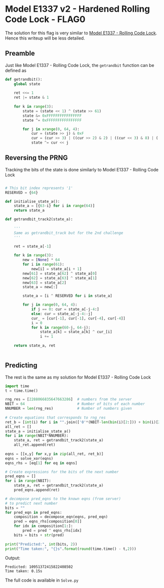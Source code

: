 # Model E1337 v2 - Hardened Rolling Code Lock - FLAG0

The solution for this flag is very similar to [Model E1337 - Rolling Code Lock](https://github.com/JuliaPoo/Hacker101-CTF/blob/master/Model%20E1337%20-%20Rolling%20Code%20Lock/README.md). Hence this writeup will be less detailed.

## Preamble

Just like Model E1337 - Rolling Code Lock, the ```getrandbit``` function can be defined as

```python
def getrandbit():
    global state
    
    ret <<= 1
    ret |= state & 1
    
    for k in range(3):
        state = (state << 1) ^ (state >> 61)
        state &= 0xFFFFFFFFFFFFFFFF
        state ^= 0xFFFFFFFFFFFFFFFF

        for j in xrange(0, 64, 4):
            cur = (state >> j) & 0xF
            cur = (cur >> 3) | ((cur >> 2) & 2) | ((cur << 3) & 8) | ((cur << 2) & 4)
            state ^= cur << j
```

## Reversing the PRNG

Tracking the bits of the state is done similarly to Model E1337 - Rolling Code Lock

```python

# This bit index represents '1'
RESERVED = {64}

def initialise_state_a():
    state_a = [{63-i} for i in range(64)]
    return state_a

def getrandbit_track2(state_a):
    
    '''
    Same as getrandbit_track but for the 2nd challenge
    '''
    
    ret = state_a[-1]

    for k in range(3):
        new = [None] * 64
        for i in range(61):
            new[i] = state_a[i + 1]
        new[61] = state_a[62] ^ state_a[0]
        new[62] = state_a[63] ^ state_a[1]
        new[63] = state_a[2]
        state_a = new[:]

        state_a = [i ^ RESERVED for i in state_a]

        for j in range(0, 64, 4):
            if j == 0: cur = state_a[-j-4:]
            else: cur = state_a[-j-4:-j]
            cur_ = [cur[-1], cur[-1], cur[-4], cur[-4]]
            i = 0
            for k in range(60-j, 64-j):
                state_a[k] = state_a[k] ^ cur_[i]
                i += 1
    
    return state_a, ret
    
```

## Predicting

The rest is the same as my solution for Model E1337 - Rolling Code Lock

```python
import time
t = time.time()

rng_res = [2288066835647663286]  # numbers from the server
NBIT = 64                        # Number of bits of each number
NNUMBER = len(rng_res)           # Number of numbers given
    
# Create equations that corresponds to rng_res
ret_b = [int(i) for i in "".join(['0'*(NBIT-len(bin(i)[2:])) + bin(i)[2:] for i in rng_res])]
all_ret = []
state_a = initialise_state_a()
for i in range(NBIT*NNUMBER):
    state_a, ret = getrandbit_track2(state_a)
    all_ret.append(ret)
    
eqns = [[x,y] for x,y in zip(all_ret, ret_b)]
eqns = solve_xor(eqns)
eqns_rhs = [eq[1] for eq in eqns]

# Create expressions for the bits of the next number
pred_eqns = []
for i in range(NBIT):
    state_a, ret = getrandbit_track2(state_a)
    pred_eqns.append(ret)

# decompose pred_eqns to the known eqns (from server)
# to predict next number
bits = ""
for pred_eqn in pred_eqns:
    composition = decompose_eqn(eqns, pred_eqn)
    pred = eqns_rhs[composition[0]]
    for idx in composition[1:]:
        pred = pred ^ eqns_rhs[idx]
    bits = bits + str(pred)
    
print("Predicted:", int(bits, 2))
print("Time taken:", "{}s".format(round(time.time() - t,2)))
```

Output:
```
Predicted: 10951372415822408502
Time taken: 0.15s
```

The full code is available in ```Solve.py```